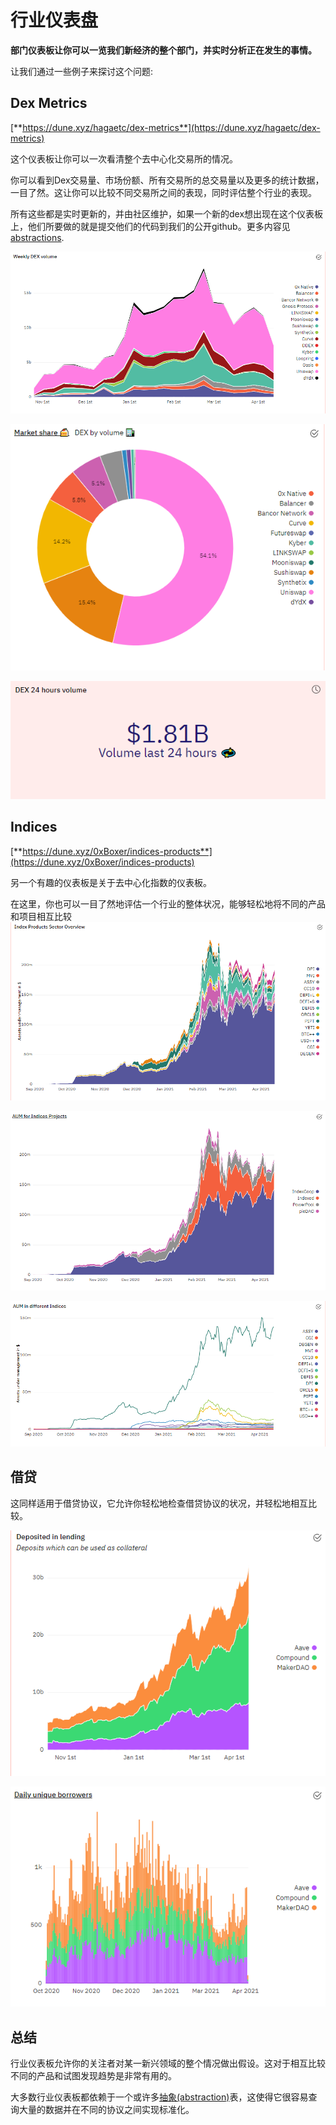 # 行业仪表盘

**部门仪表板让你可以一览我们新经济的整个部门，并实时分析正在发生的事情。**

让我们通过一些例子来探讨这个问题:

## Dex Metrics

[**https://dune.xyz/hagaetc/dex-metrics**](https://dune.xyz/hagaetc/dex-metrics)

这个仪表板让你可以一次看清整个去中心化交易所的情况。

你可以看到Dex交易量、市场份额、所有交易所的总交易量以及更多的统计数据，一目了然。这让你可以比较不同交易所之间的表现，同时评估整个行业的表现。

所有这些都是实时更新的，并由社区维护，如果一个新的dex想出现在这个仪表板上，他们所要做的就是提交他们的代码到我们的公开github。更多内容见[abstractions](../../data-tables/data-tables/abstractions.md).

![](<../../.gitbook/assets/image (7).png>)

![](<../../.gitbook/assets/image (8).png>)

![](<../../.gitbook/assets/image (9).png>)

## Indices

[**https://dune.xyz/0xBoxer/indices-products**](https://dune.xyz/0xBoxer/indices-products)

另一个有趣的仪表板是关于去中心化指数的仪表板。

在这里，你也可以一目了然地评估一个行业的整体状况，能够轻松地将不同的产品和项目相互比较
![](<../../.gitbook/assets/image (10).png>)

![](<../../.gitbook/assets/image (11).png>)

![](<../../.gitbook/assets/image (12).png>)

## 借贷

这同样适用于借贷协议，它允许你轻松地检查借贷协议的状况，并轻松地相互比较。

![](<../../.gitbook/assets/image (13).png>)

![](<../../.gitbook/assets/image (14).png>)

## 总结

行业仪表板允许你的关注者对某一新兴领域的整个情况做出假设。这对于相互比较不同的产品和试图发现趋势是非常有用的。

大多数行业仪表板都依赖于一个或许多[抽象(abstraction)](.../.../data-tables/data-tables/abstractions.md)表，这使得它很容易查询大量的数据并在不同的协议之间实现标准化。